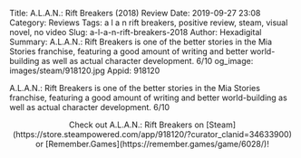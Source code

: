 Title: A.L.A.N.: Rift Breakers (2018) Review
Date: 2019-09-27 23:08
Category: Reviews
Tags: a l a n rift breakers, positive review, steam, visual novel, no video
Slug: a-l-a-n-rift-breakers-2018
Author: Hexadigital
Summary: A.L.A.N.: Rift Breakers is one of the better stories in the Mia Stories franchise, featuring a good amount of writing and better world-building as well as actual character development. 6/10
og_image: images/steam/918120.jpg
Appid: 918120

A.L.A.N.: Rift Breakers is one of the better stories in the Mia Stories franchise, featuring a good amount of writing and better world-building as well as actual character development. 6/10

<center>Check out A.L.A.N.: Rift Breakers on [Steam](https://store.steampowered.com/app/918120/?curator_clanid=34633900) or [Remember.Games](https://remember.games/game/6028/)!</center>